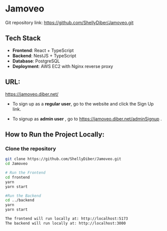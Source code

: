 # Jamoveo 

Git repository link: https://github.com/ShellyDiber/Jamoveo.git

## Tech Stack

- **Frontend**: React + TypeScript  
- **Backend**: NestJS + TypeScript  
- **Database**: PostgreSQL  
- **Deployment**: AWS EC2 with Nginx reverse proxy

## URL:
https://jamoveo.diber.net/

- To sign up as a **regular user**, go to the website and click the Sign Up link.

- To signup as **admin user** , go to https://jamoveo.diber.net/adminSignup . 



## How to Run the Project Locally:

### Clone the repository

```bash
git clone https://github.com/ShellyDiber/Jamoveo.git
cd Jamoveo 

# Run the Frontend
cd frontend
yarn
yarn start

#Run the Backend
cd ../backend
yarn
yarn start

The frontend will run locally at: http://localhost:5173
The backend will run locally at: http://localhost:3000


